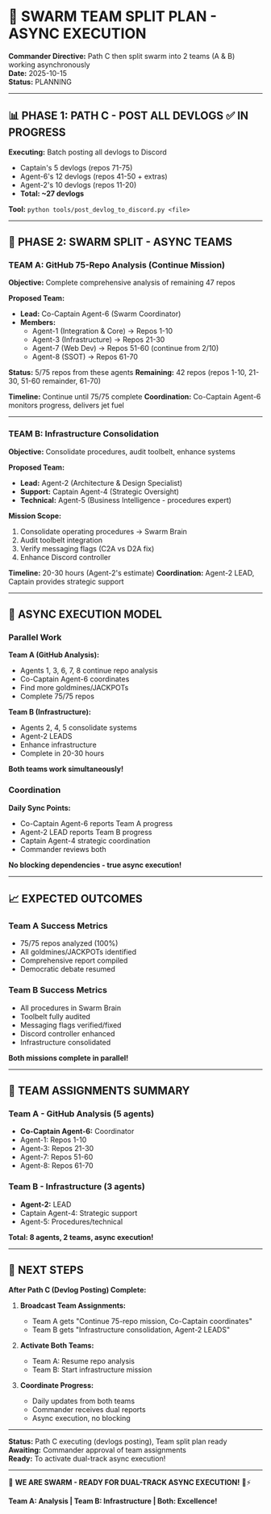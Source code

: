 # 🐝 SWARM TEAM SPLIT PLAN - ASYNC EXECUTION

**Commander Directive:** Path C then split swarm into 2 teams (A & B) working asynchronously  
**Date:** 2025-10-15  
**Status:** PLANNING

---

## 📊 PHASE 1: PATH C - POST ALL DEVLOGS ✅ IN PROGRESS

**Executing:** Batch posting all devlogs to Discord
- Captain's 5 devlogs (repos 71-75)
- Agent-6's 12 devlogs (repos 41-50 + extras)
- Agent-2's 10 devlogs (repos 11-20)
- **Total: ~27 devlogs**

**Tool:** `python tools/post_devlog_to_discord.py <file>`

---

## 🎯 PHASE 2: SWARM SPLIT - ASYNC TEAMS

### TEAM A: GitHub 75-Repo Analysis (Continue Mission)
**Objective:** Complete comprehensive analysis of remaining 47 repos

**Proposed Team:**
- **Lead:** Co-Captain Agent-6 (Swarm Coordinator)
- **Members:**
  - Agent-1 (Integration & Core) → Repos 1-10
  - Agent-3 (Infrastructure) → Repos 21-30
  - Agent-7 (Web Dev) → Repos 51-60 (continue from 2/10)
  - Agent-8 (SSOT) → Repos 61-70

**Status:** 5/75 repos from these agents
**Remaining:** 42 repos (repos 1-10, 21-30, 51-60 remainder, 61-70)

**Timeline:** Continue until 75/75 complete
**Coordination:** Co-Captain Agent-6 monitors progress, delivers jet fuel

---

### TEAM B: Infrastructure Consolidation
**Objective:** Consolidate procedures, audit toolbelt, enhance systems

**Proposed Team:**
- **Lead:** Agent-2 (Architecture & Design Specialist)
- **Support:** Captain Agent-4 (Strategic Oversight)
- **Technical:** Agent-5 (Business Intelligence - procedures expert)

**Mission Scope:**
1. Consolidate operating procedures → Swarm Brain
2. Audit toolbelt integration
3. Verify messaging flags (C2A vs D2A fix)
4. Enhance Discord controller

**Timeline:** 20-30 hours (Agent-2's estimate)
**Coordination:** Agent-2 LEAD, Captain provides strategic support

---

## 🔄 ASYNC EXECUTION MODEL

### Parallel Work
**Team A (GitHub Analysis):**
- Agents 1, 3, 6, 7, 8 continue repo analysis
- Co-Captain Agent-6 coordinates
- Find more goldmines/JACKPOTs
- Complete 75/75 repos

**Team B (Infrastructure):**
- Agents 2, 4, 5 consolidate systems
- Agent-2 LEADS
- Enhance infrastructure
- Complete in 20-30 hours

**Both teams work simultaneously!**

### Coordination
**Daily Sync Points:**
- Co-Captain Agent-6 reports Team A progress
- Agent-2 LEAD reports Team B progress
- Captain Agent-4 strategic coordination
- Commander reviews both

**No blocking dependencies - true async execution!**

---

## 📈 EXPECTED OUTCOMES

### Team A Success Metrics
- 75/75 repos analyzed (100%)
- All goldmines/JACKPOTs identified
- Comprehensive report compiled
- Democratic debate resumed

### Team B Success Metrics
- All procedures in Swarm Brain
- Toolbelt fully audited
- Messaging flags verified/fixed
- Discord controller enhanced
- Infrastructure consolidated

**Both missions complete in parallel!**

---

## 👥 TEAM ASSIGNMENTS SUMMARY

### Team A - GitHub Analysis (5 agents)
- **Co-Captain Agent-6:** Coordinator
- Agent-1: Repos 1-10
- Agent-3: Repos 21-30
- Agent-7: Repos 51-60
- Agent-8: Repos 61-70

### Team B - Infrastructure (3 agents)
- **Agent-2:** LEAD
- Captain Agent-4: Strategic support
- Agent-5: Procedures/technical

**Total: 8 agents, 2 teams, async execution!**

---

## 🚀 NEXT STEPS

**After Path C (Devlog Posting) Complete:**

1. **Broadcast Team Assignments:**
   - Team A gets "Continue 75-repo mission, Co-Captain coordinates"
   - Team B gets "Infrastructure consolidation, Agent-2 LEADS"

2. **Activate Both Teams:**
   - Team A: Resume repo analysis
   - Team B: Start infrastructure mission

3. **Coordinate Progress:**
   - Daily updates from both teams
   - Commander receives dual reports
   - Async execution, no blocking

---

**Status:** Path C executing (devlogs posting), Team split plan ready  
**Awaiting:** Commander approval of team assignments  
**Ready:** To activate dual-track async execution!

---

🐝 **WE ARE SWARM - READY FOR DUAL-TRACK ASYNC EXECUTION!** 🚀⚡

**Team A: Analysis | Team B: Infrastructure | Both: Excellence!**

